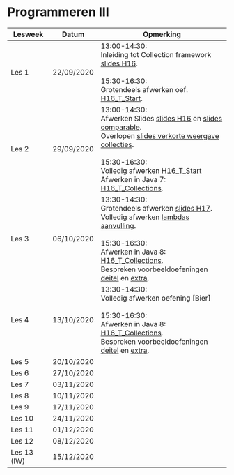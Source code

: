 # Programmeren III




| Lesweek     | Datum      | Opmerking                                                    |
| ----------- | ---------- | ------------------------------------------------------------ |
| Les 1       | 22/09/2020 | 13:00-14:30: <br>Inleiding tot Collection framework [slides H16](https://github.com/DeSmetElias/Programmeren_III/blob/master/Hoofdstukken/Hoofdstuk_16/Theorie/SlidesH16_2TIN_stud.pdf).<br /><br>15:30-16:30: <br>Grotendeels afwerken oef. [H16_T_Start](https://github.com/DeSmetElias/Programmeren_III/tree/master/Projecten/H16_T_Start). |
| Les 2       | 29/09/2020 | 13:00-14:30: <br>Afwerken Slides [slides H16](https://github.com/DeSmetElias/Programmeren_III/blob/master/Hoofdstukken/Hoofdstuk_16/Theorie/SlidesH16_2TIN_stud.pdf) en [slides comparable](https://github.com/DeSmetElias/Programmeren_III/blob/master/Hoofdstukken/Hoofdstuk_16/Theorie/SlidesH16_ExtraComparable.pdf). <br>Overlopen [slides verkorte weergave collecties](https://github.com/DeSmetElias/Programmeren_III/blob/master/Hoofdstukken/Hoofdstuk_16/Theorie/VerkorteWeergaveCollecties.pdf).<br /><br>15:30-16:30: <br>Volledig afwerken [H16_T_Start](https://github.com/DeSmetElias/Programmeren_III/tree/master/Projecten/H16_T_Start)<br>Afwerken in Java 7: [H16_T_Collections](https://github.com/DeSmetElias/Programmeren_III/tree/master/Projecten/H16_T_Collections). |
| Les 3       | 06/10/2020 | 13:30-14:30: <br>Grotendeels afwerken [slides H17](https://github.com/DeSmetElias/Programmeren_III/blob/master/Hoofdstukken/Hoofdstuk_17/Theorie/Slides_H17_LambdasEnStreams.pdf).<br>Volledig afwerken [lambdas aanvulling](https://github.com/DeSmetElias/Programmeren_III/blob/master/Hoofdstukken/Hoofdstuk_17/Theorie/Lambdas_AanvullingBijSlides.pdf).<br /><br>15:30-16:30: <br>Afwerken in Java 8: [H16_T_Collections](https://github.com/DeSmetElias/Programmeren_III/tree/master/Projecten/H16_T_Collections).  <br>Bespreken voorbeeldoefeningen [deitel](https://github.com/DeSmetElias/Programmeren_III/tree/master/Projecten/H17_T_VoorbeeldenDeitel) en [extra](https://github.com/DeSmetElias/Programmeren_III/tree/master/Projecten/H17_T_ExtraVoorbeelden). |
| Les 4       | 13/10/2020 | 13:30-14:30: <br/>Volledig afwerken oefening [Bier]<br/><br>15:30-16:30: <br/>Afwerken in Java 8: [H16_T_Collections](https://github.com/DeSmetElias/Programmeren_III/tree/master/Projecten/H16_T_Collections).  <br/>Bespreken voorbeeldoefeningen [deitel](https://github.com/DeSmetElias/Programmeren_III/tree/master/Projecten/H17_T_VoorbeeldenDeitel) en [extra](https://github.com/DeSmetElias/Programmeren_III/tree/master/Projecten/H17_T_ExtraVoorbeelden). |
| Les 5       | 20/10/2020 |                                                              |
| Les 6       | 27/10/2020 |                                                              |
| Les 7       | 03/11/2020 |                                                              |
| Les 8       | 10/11/2020 |                                                              |
| Les 9       | 17/11/2020 |                                                              |
| Les 10      | 24/11/2020 |                                                              |
| Les 11      | 01/12/2020 |                                                              |
| Les 12      | 08/12/2020 |                                                              |
| Les 13 (IW) | 15/12/2020 |                                                              |





